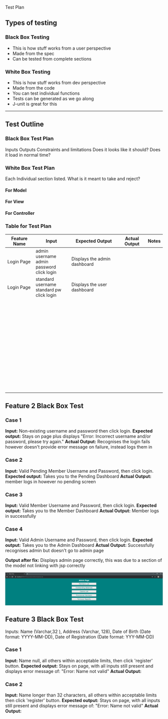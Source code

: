 Test Plan

## Types of testing

### Black Box Testing

* This is how stuff works from a user perspective
* Made from the spec
* Can be tested from complete sections



### White Box Testing

* This is how stuff works from dev perspective
* Made from the code
* You can test individual functions
* Tests can be generated as we go along
* J-unit is great for this

---

## Test Outline

### Black Box Test Plan

Inputs
Outputs
Constraints and limitations
Does it looks like it should?
Does it load in normal time?



### White Box Test Plan

Each Individual section listed.
What is it meant to take and reject?

#### For Model

#### For View

#### For Controller

### Table for Test Plan

| Feature Name | Input                                               | Expected Output              | Actual Output | Notes |
| ------------ | --------------------------------------------------- | ---------------------------- | ------------- | ----- |
| Login Page   | admin username<br />admin password<br />click login | Displays the admin dashboard |               |       |
| Login Page   | standard username<br />standard pw<br />click login | Displays the user dashboard  |               |       |
|              |                                                     |                              |               |       |
|              |                                                     |                              |               |       |
|              |                                                     |                              |               |       |
|              |                                                     |                              |               |       |
|              |                                                     |                              |               |       |
|              |                                                     |                              |               |       |
|              |                                                     |                              |               |       |
|              |                                                     |                              |               |       |
|              |                                                     |                              |               |       |
|              |                                                     |                              |               |       |
|              |                                                     |                              |               |       |
|              |                                                     |                              |               |       |
|              |                                                     |                              |               |       |
|              |                                                     |                              |               |       |
|              |                                                     |                              |               |       |
|              |                                                     |                              |               |       |
|              |                                                     |                              |               |       |
|              |                                                     |                              |               |       |
|              |                                                     |                              |               |       |
|              |                                                     |                              |               |       |
|              |                                                     |                              |               |       |
|              |                                                     |                              |               |       |
|              |                                                     |                              |               |       |
|              |                                                     |                              |               |       |
|              |                                                     |                              |               |       |
|              |                                                     |                              |               |       |
|              |                                                     |                              |               |       |
|              |                                                     |                              |               |       |
|              |                                                     |                              |               |       |
|              |                                                     |                              |               |       |
|              |                                                     |                              |               |       |
|              |                                                     |                              |               |       |
|              |                                                     |                              |               |       |
|              |                                                     |                              |               |       |
|              |                                                     |                              |               |       |
|              |                                                     |                              |               |       |
|              |                                                     |                              |               |       |
|              |                                                     |                              |               |       |
|              |                                                     |                              |               |       |
|              |                                                     |                              |               |       |
|              |                                                     |                              |               |       |
|              |                                                     |                              |               |       |
|              |                                                     |                              |               |       |
|              |                                                     |                              |               |       |
|              |                                                     |                              |               |       |
|              |                                                     |                              |               |       |
|              |                                                     |                              |               |       |
|              |                                                     |                              |               |       |
|              |                                                     |                              |               |       |
|              |                                                     |                              |               |       |
|              |                                                     |                              |               |       |
|              |                                                     |                              |               |       |
|              |                                                     |                              |               |       |
|              |                                                     |                              |               |       |
|              |                                                     |                              |               |       |
|              |                                                     |                              |               |       |
|              |                                                     |                              |               |       |



## Feature 2 Black Box Test

### Case 1

**Input:** Non-existing username and password then click login.
**Expected output:** Stays on page plus displays "Error: Incorrect username and/or password, please try again."
**Actual Output:** Recognises the login fails however doesn't provide error message on failure, instead logs them in



### Case 2

**Input:** Valid Pending Member Username and Password, then click login.
**Expected output:** Takes you to the Pending Dashboard
**Actual Output:** member logs in however no pending screen



### Case 3

**Input:** Valid Member Username and Password, then click login.
**Expected output:** Takes you to the Member Dashboard
**Actual Output:** Member logs in successfully 



### Case 4

**Input:** Valid Admin Username and Password, then click login.
**Expected output:** Takes you to the Admin Dashboard
**Actual Output:** Successfully recognises admin but doesn't go to admin page

**Output after fix:** Displays admin page correctly, this was due to a section of the model not linking with jsp correctly

![image-20191208171704285](testplan.assets/case4output.png)

## Feature 3 Black Box Test

Inputs: Name (Varchar,32 ), Address (Varchar, 128), Date of Birth (Date format: YYYY-MM-DD), Date of Registration (Date format: YYY-MM-DD)

### Case 1

**Input:** Name null, all others within acceptable limits, then click 'register' button.
**Expected output:** Stays on page, with all inputs still present and displays error message of: "Error: Name not valid"
**Actual Output:**



### Case 2

**Input:** Name longer than 32 characters, all others within acceptable limits then click 'register' button.
**Expected output:** Stays on page, with all inputs still present and displays error message of: "Error: Name not valid"
**Actual Output:**